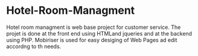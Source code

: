 # Hotel-Room-Managment
Hotel room managment is web base project for customer service. The projet is done at the front end using HTMLand jqueries and at the backend using PHP.
Mobiriser is used for easy desiging of Web Pages ad edit accordng to th needs.


